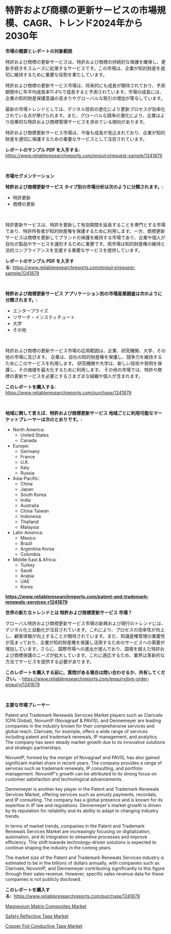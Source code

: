 <p><h1>特許および商標の更新サービスの市場規模、CAGR、トレンド2024年から2030年</h1></p><p><strong>市場の概要とレポートの対象範囲</strong></p>
<p><p>特許および商標の更新サービスは、特許および商標の持続的な保護を確保し、更新手続きをスムーズに処理するサービスです。この市場は、企業が知的財産を適切に維持するために重要な役割を果たしています。</p><p>特許および商標の更新サービス市場は、将来的にも成長が期待されており、予測期間中に年平均成長率11.4%で成長すると予測されています。市場の成長には、企業の知的財産保護意識の高まりやグローバルな取引の増加が寄与しています。</p><p>最新の市場トレンドとしては、デジタル技術の進化により更新プロセスが効率化されている点が挙げられます。また、グローバルな競争の激化により、企業はより効果的な特許および商標管理サービスを求めている傾向があります。</p><p>特許および商標更新サービス市場は、今後も成長が見込まれており、企業が知的財産を適切に保護するための重要なサービスとして注目されています。</p></p>
<p><strong>レポートのサンプル PDF を入手する:</strong> <a href="https://www.reliableresearchreports.com/enquiry/request-sample/1241879">https://www.reliableresearchreports.com/enquiry/request-sample/1241879</a></p>
<p>&nbsp;</p>
<p><strong>市場セグメンテーション</strong></p>
<p><strong>特許および商標更新サービス タイプ別の市場分析は次のように分類されます。:</strong></p>
<p><ul><li>特許更新</li><li>商標の更新</li></ul></p>
<p>&nbsp;</p>
<p><p>特許更新サービスは、特許を更新して有効期間を延長することを専門とする市場であり、特許所有者が知的財産権を保護するために利用します。一方、商標更新サービスは商標を更新してブランドの保護を維持する市場であり、企業や個人が自社の製品やサービスを識別するために重要です。両市場は知的財産権の維持と法的コンプライアンスを支援する重要なサービスを提供しています。</p></p>
<p><strong>レポートのサンプル PDF を入手する:</strong>&nbsp;<a href="https://www.reliableresearchreports.com/enquiry/request-sample/1241879">https://www.reliableresearchreports.com/enquiry/request-sample/1241879</a></p>
<p>&nbsp;</p>
<p><strong> 特許および商標更新サービス アプリケーション別の市場産業調査は次のように分類されます。:</strong></p>
<p><ul><li>エンタープライズ</li><li>リサーチ・インスティチュート</li><li>大学</li><li>その他</li></ul></p>
<p>&nbsp;</p>
<p><p>特許および商標の更新サービス市場の応用範囲は、企業、研究機関、大学、その他の市場に及びます。 企業は、自社の知的財産権を保護し、競争力を維持するためにこのサービスを利用します。 研究機関や大学は、新しい技術や発明を保護し、その価値を最大化するために利用します。 その他の市場では、特許や商標の更新サービスを必要とするさまざまな組織や個人が含まれます。</p></p>
<p><strong>このレポートを購入する:</strong>&nbsp; <a href="https://www.reliableresearchreports.com/purchase/1241879">https://www.reliableresearchreports.com/purchase/1241879</a></p>
<p>&nbsp;</p>
<p><strong>地域に関して言えば、特許および商標更新サービス 地域ごとに利用可能なマーケットプレーヤーは次のとおりです。:</strong></p>
<p><ul>
    <li>
        North America:
        <ul>
            <li>United States</li>
            <li>Canada</li>
        </ul>
    </li>
    <li>
        Europe:
        <ul>
            <li>Germany</li>
            <li>France</li>
            <li>U.K.</li>
            <li>Italy</li>
            <li>Russia</li>
        </ul>
    </li>
    <li>
        Asia-Pacific:
        <ul>
            <li>China</li>
            <li>Japan</li>
            <li>South Korea</li>
            <li>India</li>
            <li>Australia</li>
            <li>China Taiwan</li>
            <li>Indonesia</li>
            <li>Thailand</li>
            <li>Malaysia</li>
        </ul>
    </li>
    <li>
        Latin America:
        <ul>
            <li>Mexico</li>
            <li>Brazil</li>
            <li>Argentina Korea</li>
            <li>Colombia</li>
        </ul>
    </li>
    <li>
        Middle East & Africa:
        <ul>
            <li>Turkey</li>
            <li>Saudi</li>
            <li>Arabia</li>
            <li>UAE</li>
            <li>Korea</li>
        </ul>
    </li>
    </ul></p>
<p><strong><a href="https://www.reliableresearchreports.com/patent-and-trademark-renewals-services-r1241879">https://www.reliableresearchreports.com/patent-and-trademark-renewals-services-r1241879</a></strong>&nbsp;</p>
<p><strong>世界の新たなトレンドとは 特許および商標更新サービス 市場？</strong></p>
<p><p>グローバル特許および商標更新サービス市場の新興および現行のトレンドには、デジタル化と自動化が注目されています。これにより、プロセスの効率性が向上し、顧客体験が向上することが期待されています。また、知識産権管理の重要性が高まっており、企業が知的財産権を保護し活用するためのサービスへの需要が増加しています。さらに、国際市場への進出が進んでおり、国境を越えた特許および商標保護のニーズが拡大しています。これに適応するため、業界は革新的な方法でサービスを提供する必要があります。</p></p>
<p><strong>このレポートを購入する前に、質問がある場合は問い合わせるか、共有してください。</strong>- <a href="https://www.reliableresearchreports.com/enquiry/pre-order-enquiry/1241879">https://www.reliableresearchreports.com/enquiry/pre-order-enquiry/1241879</a></p>
<p>&nbsp;</p>
<p><strong>主要な市場プレーヤー</strong></p>
<p><p>Patent and Trademark Renewals Services Market players such as Clarivate (CPA Global), NovumIP (Novagraaf & PAVIS), and Dennemeyer are leading companies in the industry known for their comprehensive services and global reach. Clarivate, for example, offers a wide range of services including patent and trademark renewals, IP management, and analytics. The company has seen steady market growth due to its innovative solutions and strategic partnerships.</p><p>NovumIP, formed by the merger of Novagraaf and PAVIS, has also gained significant market share in recent years. The company provides a range of services such as trademark renewals, IP consulting, and portfolio management. NovumIP's growth can be attributed to its strong focus on customer satisfaction and technological advancements.</p><p>Dennemeyer is another key player in the Patent and Trademark Renewals Services Market, offering services such as annuity payments, recordals, and IP consulting. The company has a global presence and is known for its expertise in IP law and regulations. Dennemeyer's market growth is driven by its reputation for reliability and its ability to adapt to changing industry trends.</p><p>In terms of market trends, companies in the Patent and Trademark Renewals Services Market are increasingly focusing on digitalization, automation, and AI integration to streamline processes and improve efficiency. This shift towards technology-driven solutions is expected to continue shaping the industry in the coming years.</p><p>The market size of the Patent and Trademark Renewals Services industry is estimated to be in the billions of dollars annually, with companies such as Clarivate, NovumIP, and Dennemeyer contributing significantly to this figure through their sales revenue. However, specific sales revenue data for these companies is not publicly disclosed.</p></p>
<p><strong>このレポートを購入する:</strong>&nbsp;&nbsp;<a href="https://www.reliableresearchreports.com/purchase/1241879">https://www.reliableresearchreports.com/purchase/1241879</a></p>
<p><p><a href="https://www.linkedin.com/pulse/magnesium-matrix-composites-market-size-evaluating-its-trends-8xdwc?trackingId=kel6W6ykUqwNN%2Fyv1SyFkA%3D%3D">Magnesium Matrix Composites Market</a></p><p><a href="https://www.linkedin.com/pulse/safety-reflective-tape-market-size-growth-forecast-from-2024-slxfc?trackingId=XG%2BebYNjmeUO036jhDhqEQ%3D%3D">Safety Reflective Tape Market</a></p><p><a href="https://www.linkedin.com/pulse/copper-foil-conductive-tape-market-research-report-provides-p1hpc?trackingId=z0OJ6cmpQ89%2B%2FS20Ta6cRw%3D%3D">Copper Foil Conductive Tape Market</a></p></p>